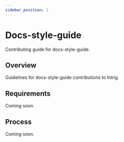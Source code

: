 ```yaml
---
sidebar_position: 1
---
```


# Docs-style-guide

Contributing guide for docs-style-guide.

## Overview

Guidelines for docs-style-guide contributions to Intrig.

## Requirements

Coming soon.

## Process

Coming soon.
